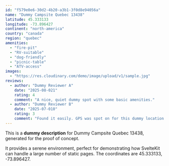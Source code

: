 ```yaml
---
id: "f579e0e6-30d2-4b20-a3b1-3f0d8e94056a"
name: "Dummy Campsite Quebec 13438"
latitude: 45.333133
longitude: -73.896427
continent: "north-america"
country: "canada"
region: "quebec"
amenities:
  - "fire-pit"
  - "RV-suitable"
  - "dog-friendly"
  - "picnic-table"
  - "ATV-access"
images:
  - "https://res.cloudinary.com/demo/image/upload/v1/sample.jpg"
reviews:
  - author: "Dummy Reviewer A"
    date: "2025-08-021"
    rating: 4
    comment: "A nice, quiet dummy spot with some basic amenities."
  - author: "Dummy Reviewer B"
    date: "2025-07-010"
    rating: 3
    comment: "Found it easily. GPS was spot on for this dummy location."
---
```


This is a **dummy description** for Dummy Campsite Quebec 13438, generated for the proof of concept.

It provides a serene environment, perfect for demonstrating how SvelteKit can handle a large number of static pages. The coordinates are 45.333133, -73.896427.
